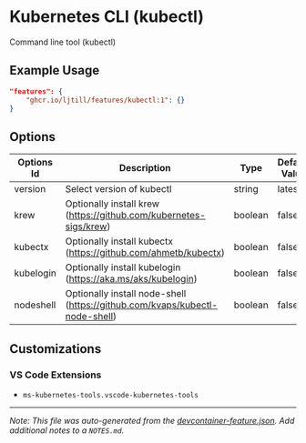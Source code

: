 
# Kubernetes CLI (kubectl)

Command line tool (kubectl)

## Example Usage

```json
"features": {
    "ghcr.io/ljtill/features/kubectl:1": {}
}
```

## Options

| Options Id | Description | Type | Default Value |
|-----|-----|-----|-----|
| version | Select version of kubectl | string | latest |
| krew | Optionally install krew (https://github.com/kubernetes-sigs/krew) | boolean | false |
| kubectx | Optionally install kubectx (https://github.com/ahmetb/kubectx) | boolean | false |
| kubelogin | Optionally install kubelogin (https://aka.ms/aks/kubelogin) | boolean | false |
| nodeshell | Optionally install node-shell (https://github.com/kvaps/kubectl-node-shell) | boolean | false |

## Customizations

### VS Code Extensions

- `ms-kubernetes-tools.vscode-kubernetes-tools`



---

_Note: This file was auto-generated from the [devcontainer-feature.json](https://github.com/ljtill/features/blob/main/src/kubectl/devcontainer-feature.json).  Add additional notes to a `NOTES.md`._
